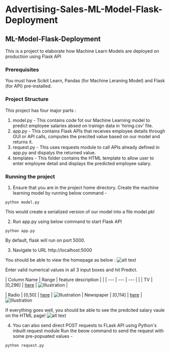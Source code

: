 # Advertising-Sales-ML-Model-Flask-Deployment
## ML-Model-Flask-Deployment
This is a project to elaborate how Machine Learn Models are deployed on production using Flask API

### Prerequisites
You must have Scikit Learn, Pandas (for Machine Leraning Model) and Flask (for API) pre-installed.

### Project Structure
This project has four major parts :
1. model.py - This contains code fot our Machine Learning model to predict employee salaries absed on trainign data in 'hiring.csv' file.
2. app.py - This contains Flask APIs that receives employee details through GUI or API calls, computes the precited value based on our model and returns it.
3. request.py - This uses requests module to call APIs already defined in app.py and dispalys the returned value.
4. templates - This folder contains the HTML template to allow user to enter employee detail and displays the predicted employee salary.

### Running the project
1. Ensure that you are in the project home directory. Create the machine learning model by running below command -
```
python model.py
```
This would create a serialized version of our model into a file model.pkl

2. Run app.py using below command to start Flask API
```
python app.py
```
By default, flask will run on port 5000.

3. Navigate to URL http://localhost:5000

You should be able to view the homepage as below :
![alt text](http://www.thepythonblog.com/wp-content/uploads/2019/02/Homepage.png)

Enter valid numerical values in all 3 input boxes and hit Predict.

| Column Name | Range | feature description |  |
| --- | --- | --- | |
| TV |  [0,296] | [here](https://www.kaggle.com/ashydv/advertising-dataset) | <img src="https://github.com/vaibhavhariaramani/advertising-Sales-ML-Model-Flask-Deployment/blob/main/images/columns/tv.png" alt="Illustration"/> |

| Radio | [0,50] | [here](https://www.kaggle.com/ashydv/advertising-dataset) | <img src="https://github.com/vaibhavhariaramani/advertising-Sales-ML-Model-Flask-Deployment/blob/main/images/columns/Radio.png" alt="Illustration"/> 
| Newspaper | [0,114] | [here](https://www.kaggle.com/ashydv/advertising-dataset) | <img src="https://github.com/vaibhavhariaramani/advertising-Sales-ML-Model-Flask-Deployment/blob/main/images/columns/Newspaper.png" alt="Illustration"/> 

If everything goes well, you should  be able to see the predcited salary vaule on the HTML page!
![alt text](http://www.thepythonblog.com/wp-content/uploads/2019/02/Result.png)

4. You can also send direct POST requests to FLask API using Python's inbuilt request module
Run the beow command to send the request with some pre-popuated values -
```
python request.py
```
